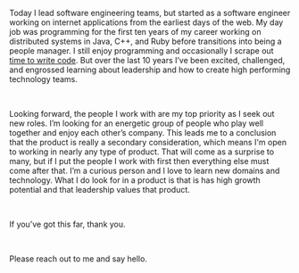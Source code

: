 Today I lead software engineering teams, but started as a software engineer working on internet applications from the earliest days of the web. My day job was programming for the first ten years of my career working on distributed systems in Java, C++, and Ruby before transitions into being a people manager. I still enjoy programming and occasionally I scrape out <a href="https://github.com/markmansour/" class="underline">time to write code</a>. But over the last 10 years I’ve been excited, challenged, and engrossed learning about leadership and how to create high performing technology teams.

<br/>

Looking forward, the people I work with are my top priority as I seek out new roles. I’m looking for an energetic group of people who play well together and enjoy each other’s company. This leads me to a conclusion that the product is really a secondary consideration, which means I'm open to working in nearly any type of product. That will come as a surprise to many, but if I put the people I work with first then everything else must come after that. I’m a curious person and I love to learn new domains and technology. What I do look for in a product is that is has high growth potential and that leadership values that product.

<br/>

If you’ve got this far, thank you.

<br/>

Please reach out to me and say hello.